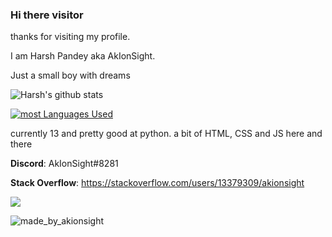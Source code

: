 ### Hi there visitor

thanks for visiting my profile.

I am Harsh Pandey aka AkIonSight. 

Just a small boy with dreams 

![Harsh's github stats](https://github-readme-stats.vercel.app/api?username=AkIonSight&show_icons=true&theme=tokyonight) 

[![most Languages Used](https://github-readme-stats.vercel.app/api/top-langs/?username=AkIonSight&show_icons=true&theme=tokyonight)](https://github.com/anuraghazra/github-readme-stats)


currently 13 and pretty good at python. a bit of HTML, CSS and JS here and there

**Discord**: AkIonSight#8281

**Stack Overflow**: https://stackoverflow.com/users/13379309/akionsight

![](https://komarev.com/ghpvc/?username=akionsight)

![made_by_akionsight](https://img.shields.io/badge/Made%20By-AkIonSight-red)
